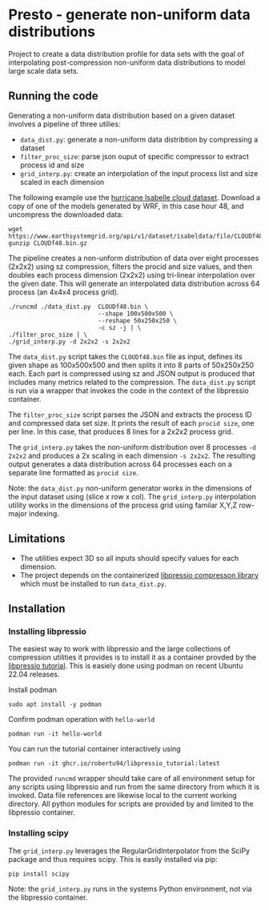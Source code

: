 # Presto - generate non-uniform data distributions

Project to create a data distribution profile for data sets
with the goal of interpolating post-compression non-uniform
data distributions to model large scale data sets.

## Running the code

Generating a non-uniform data distribution based on a given dataset involves a pipeline of 
three utilies:
* `data_dist.py`: generate a non-uniform data distribtion by compressing a dataset
* `filter_proc_size`: parse json ouput of specific compressor to extract process id and size
* `grid_interp.py`: create an interpolation of the input process list and size scaled in each dimension

The following example use the [hurricane Isabelle cloud dataset](https://www.earthsystemgrid.org/dataset/isabeldata/file.html).  Download a copy of one of the models generated by WRF, in this case hour 48, 
and uncompress the downloaded data:
```
wget https://www.earthsystemgrid.org/api/v1/dataset/isabeldata/file/CLOUDf48.bin.gz
gunzip CLOUDf48.bin.gz
```

The pipeline creates a non-unform distribution of data over eight processes (2x2x2) using sz 
compression, filters the procid and size values, and then doubles each process
dimension (2x2x2) using tri-linear interpolation over the given date. This will generate an 
interpolated data distribution across 64 process (an 4x4x4 process grid).

```
./runcmd ./data_dist.py  CLOUDf48.bin \
                         --shape 100x500x500 \
                         --reshape 50x250x250 \
                         -c sz -j | \
./filter_proc_size | \
./grid_interp.py -d 2x2x2 -s 2x2x2
```


The `data_dist.py` script 
takes the `CLOUDf48.bin` file as input, defines its given shape as 100x500x500 and then splits it into
8 parts of 50x250x250 each.  Each part is compressed using sz and JSON output is produced that includes
many metrics related to the compression. The `data_dist.py` script is run via a wrapper that invokes
the code in the context of the libpressio container.

The `filter_proc_size` script parses the JSON and extracts the process ID and compressed data set size.
It prints the result of each `procid size`, one per line. In this case, that produces 8 lines for a 
2x2x2 process grid.

The `grid_interp.py` takes the non-uniform distribution over 8 processes `-d 2x2x2` and produces a 2x
scaling in each dimension `-s 2x2x2`.  The resulting output generates a data distribution across
64 processes each on a separate line formatted as `procid size`.

Note: the `data_dist.py` non-uniform generator works in the dimensions of the input dataset using 
(slice x row x col). The `grid_interp.py` interpolation utility works in the dimensions of the process
grid using familar X,Y,Z row-major indexing.

## Limitations

* The utilities expect 3D so all inputs should specify values for each dimension.
* The project depends on the containerized [libpressio compresson library](https://github.com/CODARcode/libpressio) which must be installed to run `data_dist.py`.

## Installation

### Installing libpressio

The easiest way to work with libpressio and the large collections of compression utilities it provides
is to install it as a container provded by the [libpressio tutorial](https://github.com/robertu94/libpressio_tutorial/tree/master).  This is easiely done using podman on recent Ubuntu 22.04 releases.

Install podman
```
sudo apt install -y podman 
```

Confirm podman operation with `hello-world`
```
podman run -it hello-world
```

You can run the tutorial container interactively using
```
podman run -it ghcr.io/robertu94/libpressio_tutorial:latest
```

The provided `runcmd` wrapper should take care of all environment setup for any scripts using libpressio
and run from the same directory from which it is invoked.  Data file references are likewise local to 
the current working directory.  All python modules for scripts are provided by and limited to the
libpressio container.

### Installing scipy

The `grid_interp.py` leverages the RegularGridInterpolator from the SciPy package and thus requires
scipy.  This is easily installed via pip:
```
pip install scipy
```
Note: the `grid_interp.py` runs in the systems Python environment, not via the libpressio container.
